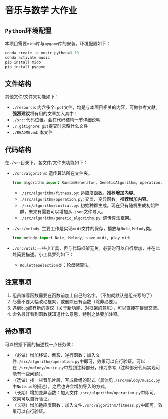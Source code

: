 # 音乐与数学 大作业

## `Python`环境配置

本项目需要`mido`库与`pygame`库的安装。环境配置如下：

```ps
conda create -n music python=3.10
conda activate music
pip install mido
pip install pygame
```

## 文件结构

其他文件/文件夹功能如下：

- `./resource`: 内含多个`.pdf`文件，均是与本项目相关的内容，可做参考文献。**强烈建议**将有用的文章加入其中！
- `./src`: 代码位置。会在代码结构一节详细说明
- `./.gitignore`: `git`提交时忽略什么文件
- `./README.md`: 本文件

## 代码结构

在`./src`目录下，各文件/文件夹功能如下：

- `./src/algorithm`: 遗传算法所在文件夹。

    ```py
    from algorithm import RandomGenerator, GeneticAlgorithm, operation, fitness
    ```

  - `./src/algorithm/fitness.py`: 适应度函数。**推荐增加内容**。
  - `./src/algorithm/operation.py`: 交叉、变异函数。**推荐增加内容**。
  - `./src/algorithm/initial.py`: 初始种群生成。现在只有随机生成初始种群，未来有需要可以增加从`.json`文件导入。
  - `./src/algorithm/genetic_algorithm.py`: 遗传算法框架。

- `./src/melody`: 主要工作是实现`midi`文件的保存，播放与`Note`, `Melody`类。

    ```py
    from melody import Note, Melody, save_midi, play_midi
    ```

- `./src/util`: 一些小工具，但与代码框架无关。必要时可以自行增加，并在此处简要描述。小工具罗列如下：
  - `RouletteSelection`类：轮盘赌算法。

## 注意事项

1. 组员编写函数需要在函数前加上自己的名字。（不加就默认是组长写的了）
2. 尽量不要大幅改动框架，或删除已有函数（除非必要）。
3. 遇到`bug`或有新的提议（关于新功能、对框架的意见），可以直接在群里交流。
4. 命名最好看到函数就知道什么意思，特别之处要加注释。

## 待办事项

可以根据下面的描述找一点任务做：

- （必做）增加移调、倒影、逆行函数：加入文件`./src/algorithm/operation.py`中即可，效果可以自行验证。可以在`./src/melody/music.py`中找到注释部分，作为参考（注释部分代码实现可能有一些问题）。
- （选做）找一些音乐片段，写成数组的形式（具体见`./src/melody/music.py`中`Note.id`的描述）。之后也许会增加导入的方式。
- （长期）增加变异函数：加入文件`./src/algorithm/operation.py`中即可，效果可以自行验证。
- （长期）增加适应度函数：加入文件`./src/algorithm/fitness.py`中即可，效果可以自行验证。
